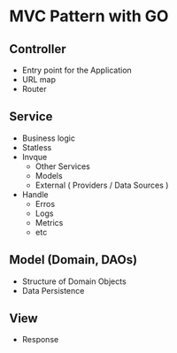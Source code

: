 # MVC Pattern with GO

## Controller
- Entry point for the Application
- URL map
- Router

## Service
- Business logic
- Statless
- Invque
  - Other Services
  - Models
  - External ( Providers / Data Sources )
- Handle
  - Erros
  - Logs
  - Metrics
  - etc

## Model (Domain, DAOs)
- Structure of Domain Objects
- Data Persistence

## View
- Response
